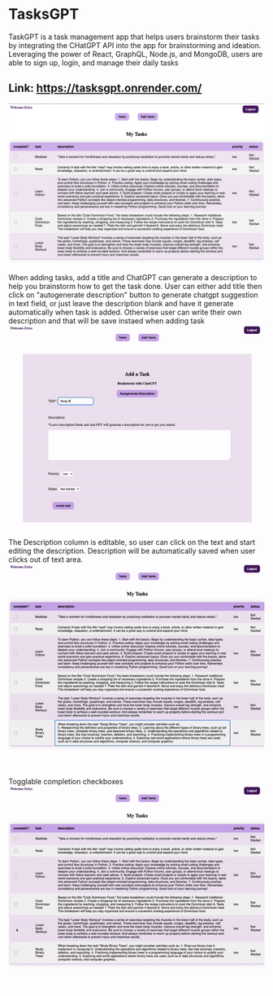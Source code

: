 # TasksGPT

TaskGPT is a task management app that helps users brainstorm their tasks by integrating the CHatGPT API into the app for brainstorming and ideation. Leveraging the power of React, GraphQL, Node.js, and MongoDB, users are able to sign up, login, and manage their daily tasks

## Link: https://tasksgpt.onrender.com/

![All Tasks](./readme_pics/tasks.png)

When adding tasks, add a title and ChatGPT can generate a description to help you brainstorm how to get the task done. User can either add title then click on "autogenerate description" button to generate chatgpt suggestion in text field, or just leave the description blank and have it generate automatically when task is added. Otherwise user can write their own description and that will be save instaed when adding task
![Add Task](./readme_pics/add_task.gif)

The Description column is editable, so user can click on the text and start editing the description. Description will be automatically saved when user clicks out of text area.
![All Tasks](./readme_pics/edit.gif)

Togglable completion checkboxes
![All Tasks](./readme_pics/complete.gif)